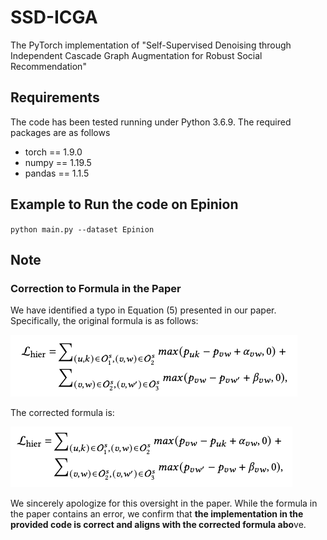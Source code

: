 # SSD-ICGA
The PyTorch implementation of "Self-Supervised Denoising through Independent Cascade Graph Augmentation for Robust Social Recommendation"


## Requirements
The code has been tested running under Python 3.6.9. The required packages are as follows
- torch == 1.9.0
- numpy == 1.19.5
- pandas == 1.1.5


## Example to Run the code on Epinion
`python main.py --dataset Epinion`


## Note
### Correction to Formula in the Paper
We have identified a typo in Equation (5) presented in our paper. Specifically, the original formula is as follows:

![Original Formula](model/original.png)


The corrected formula is:

![Corrected Formula](model/corrected.png)


We sincerely apologize for this oversight in the paper. While the formula in the paper contains an error, we confirm that **the implementation in the provided code is correct and aligns with the corrected formula abo**ve.
